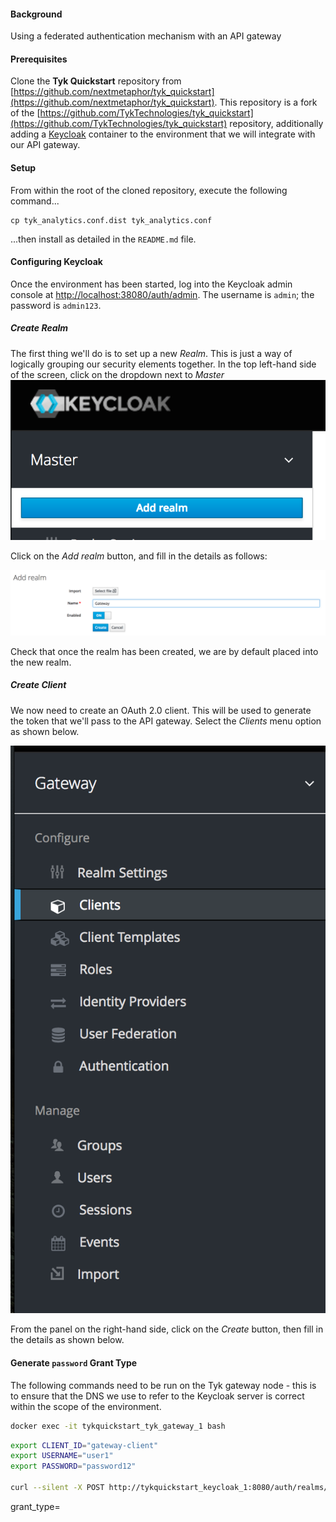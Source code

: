 #### Background
Using a federated authentication mechanism with an API gateway

#### Prerequisites
Clone the **Tyk Quickstart** repository from [https://github.com/nextmetaphor/tyk_quickstart](https://github.com/nextmetaphor/tyk_quickstart). This repository is a fork of the [https://github.com/TykTechnologies/tyk_quickstart](https://github.com/TykTechnologies/tyk_quickstart) repository, additionally adding a [Keycloak](https://hub.docker.com/r/jboss/keycloak/) container to the environment that we will integrate with our API gateway.

#### Setup
From within the root of the cloned repository, execute the following command...

```aidl
cp tyk_analytics.conf.dist tyk_analytics.conf
```

...then install as detailed in the `README.md` file. 

#### Configuring Keycloak
Once the environment has been started, log into the Keycloak admin console at [http://localhost:38080/auth/admin](http://localhost:38080/auth/admin). The username is `admin`; the password is `admin123`. 

##### Create Realm
The first thing we'll do is to set up a new *Realm*. This is just a way of logically grouping our security elements together. In the top left-hand side of the screen, click on the dropdown next to *Master*
![Add Realm Button](add-realm-button.png)


Click on the *Add realm* button, and fill in the details as follows:

![Add Realm Details](add-realm-details.png)

Check that once the realm has been created, we are by default placed into the new realm.

##### Create Client
We now need to create an OAuth 2.0 client. This will be used to generate the token that we'll pass to the API gateway. Select the *Clients* menu option as shown below.

![Select Clients](select-clients.png)

From the panel on the right-hand side, click on the *Create* button, then fill in the details as shown below.

#### Generate `password` Grant Type 
The following commands need to be run on the Tyk gateway node - this is to ensure that the DNS we use to refer to the Keycloak server is correct within the scope of the environment.
```bash
docker exec -it tykquickstart_tyk_gateway_1 bash
```


```bash
export CLIENT_ID="gateway-client"
export USERNAME="user1"
export PASSWORD="password12"

curl --silent -X POST http://tykquickstart_keycloak_1:8080/auth/realms/Gateway/protocol/openid-connect/token  -H "Content-Type: application/x-www-form-urlencoded" -d "username=$USERNAME" -d "password=$PASSWORD" -d "grant_type=password" -d "client_id=$CLIENT_ID" | json_pp
```


grant_type=